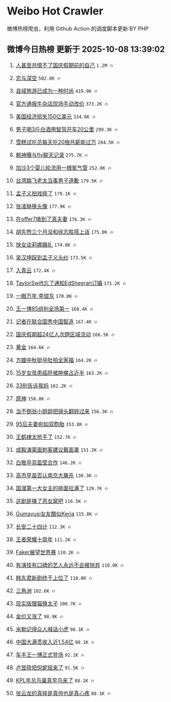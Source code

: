# Weibo Hot Crawler 



微博热榜爬虫，利用 Github Action 的调度脚本更新 BY PHP 


## 微博今日热榜 更新于 2025-10-08 13:39:02 
1. [人甚至共情不了国庆假期前的自己](https://s.weibo.com/weibo?q=%E4%BA%BA%E7%94%9A%E8%87%B3%E5%85%B1%E6%83%85%E4%B8%8D%E4%BA%86%E5%9B%BD%E5%BA%86%E5%81%87%E6%9C%9F%E5%89%8D%E7%9A%84%E8%87%AA%E5%B7%B1&t=31&band_rank=1&Refer=top) `1.2M 🔥` 

1. [恋与深空](https://s.weibo.com/weibo?q=%23%E6%81%8B%E4%B8%8E%E6%B7%B1%E7%A9%BA%23&t=31&band_rank=2&Refer=top) `502.8K 🔥` 

1. [县域旅游已成为一种时尚](https://s.weibo.com/weibo?q=%23%E5%8E%BF%E5%9F%9F%E6%97%85%E6%B8%B8%E5%B7%B2%E6%88%90%E4%B8%BA%E4%B8%80%E7%A7%8D%E6%97%B6%E5%B0%9A%23&t=31&band_rank=3&Refer=top) `419.9K 🔥` 

1. [官方通报牛杂店现场手动改价](https://s.weibo.com/weibo?q=%23%E5%AE%98%E6%96%B9%E9%80%9A%E6%8A%A5%E7%89%9B%E6%9D%82%E5%BA%97%E7%8E%B0%E5%9C%BA%E6%89%8B%E5%8A%A8%E6%94%B9%E4%BB%B7%23&t=31&band_rank=4&Refer=top) `373.2K 🔥` 

1. [美国经济损失150亿美元](https://s.weibo.com/weibo?q=%23%E7%BE%8E%E5%9B%BD%E7%BB%8F%E6%B5%8E%E6%8D%9F%E5%A4%B1150%E4%BA%BF%E7%BE%8E%E5%85%83%23&t=31&band_rank=5&Refer=top) `334.6K 🔥` 

1. [男子喝3斤白酒用智驾开车20公里](https://s.weibo.com/weibo?q=%23%E7%94%B7%E5%AD%90%E5%96%9D3%E6%96%A4%E7%99%BD%E9%85%92%E7%94%A8%E6%99%BA%E9%A9%BE%E5%BC%80%E8%BD%A620%E5%85%AC%E9%87%8C%23&t=31&band_rank=6&Refer=top) `299.3K 🔥` 

1. [雪糕试吃员每天吃20根月薪能过万](https://s.weibo.com/weibo?q=%E9%9B%AA%E7%B3%95%E8%AF%95%E5%90%83%E5%91%98%E6%AF%8F%E5%A4%A9%E5%90%8320%E6%A0%B9%E6%9C%88%E8%96%AA%E8%83%BD%E8%BF%87%E4%B8%87&t=31&band_rank=7&Refer=top) `284.5K 🔥` 

1. [赖神曝与fly聊天记录](https://s.weibo.com/weibo?q=%23%E8%B5%96%E7%A5%9E%E6%9B%9D%E4%B8%8Efly%E8%81%8A%E5%A4%A9%E8%AE%B0%E5%BD%95%23&t=31&band_rank=8&Refer=top) `275.7K 🔥` 

1. [加沙3个婴儿轮流用一根氧气管](https://s.weibo.com/weibo?q=%23%E5%8A%A0%E6%B2%993%E4%B8%AA%E5%A9%B4%E5%84%BF%E8%BD%AE%E6%B5%81%E7%94%A8%E4%B8%80%E6%A0%B9%E6%B0%A7%E6%B0%94%E7%AE%A1%23&t=31&band_rank=9&Refer=top) `252.8K 🔥` 

1. [台湾踹飞老太当事男子道歉](https://s.weibo.com/weibo?q=%23%E5%8F%B0%E6%B9%BE%E8%B8%B9%E9%A3%9E%E8%80%81%E5%A4%AA%E5%BD%93%E4%BA%8B%E7%94%B7%E5%AD%90%E9%81%93%E6%AD%89%23&t=31&band_rank=10&Refer=top) `179.5K 🔥` 

1. [孟子义拍戏摔了](https://s.weibo.com/weibo?q=%23%E5%AD%9F%E5%AD%90%E4%B9%89%E6%8B%8D%E6%88%8F%E6%91%94%E4%BA%86%23&t=31&band_rank=11&Refer=top) `179.1K 🔥` 

1. [张凌赫换头像](https://s.weibo.com/weibo?q=%E5%BC%A0%E5%87%8C%E8%B5%AB%E6%8D%A2%E5%A4%B4%E5%83%8F&t=31&band_rank=12&Refer=top) `177.9K 🔥` 

1. [在offer7嗑到了真夫妻](https://s.weibo.com/weibo?q=%E5%9C%A8offer7%E5%97%91%E5%88%B0%E4%BA%86%E7%9C%9F%E5%A4%AB%E5%A6%BB&t=31&band_rank=13&Refer=top) `176.3K 🔥` 

1. [胡先煦三个月没和徐志胜搭上话](https://s.weibo.com/weibo?q=%E8%83%A1%E5%85%88%E7%85%A6%E4%B8%89%E4%B8%AA%E6%9C%88%E6%B2%A1%E5%92%8C%E5%BE%90%E5%BF%97%E8%83%9C%E6%90%AD%E4%B8%8A%E8%AF%9D&t=31&band_rank=14&Refer=top) `175.0K 🔥` 

1. [快女谈莉娜婚礼](https://s.weibo.com/weibo?q=%23%E5%BF%AB%E5%A5%B3%E8%B0%88%E8%8E%89%E5%A8%9C%E5%A9%9A%E7%A4%BC%23&t=31&band_rank=15&Refer=top) `174.8K 🔥` 

1. [吴汉坤踩到孟子义头纱](https://s.weibo.com/weibo?q=%E5%90%B4%E6%B1%89%E5%9D%A4%E8%B8%A9%E5%88%B0%E5%AD%9F%E5%AD%90%E4%B9%89%E5%A4%B4%E7%BA%B1&t=31&band_rank=16&Refer=top) `173.5K 🔥` 

1. [入青云](https://s.weibo.com/weibo?q=%E5%85%A5%E9%9D%92%E4%BA%91&t=31&band_rank=17&Refer=top) `172.4K 🔥` 

1. [TaylorSwift忘了通知EdSheeran订婚](https://s.weibo.com/weibo?q=TaylorSwift%E5%BF%98%E4%BA%86%E9%80%9A%E7%9F%A5EdSheeran%E8%AE%A2%E5%A9%9A&t=31&band_rank=18&Refer=top) `171.2K 🔥` 

1. [一眼万年 李煜东](https://s.weibo.com/weibo?q=%E4%B8%80%E7%9C%BC%E4%B8%87%E5%B9%B4%20%E6%9D%8E%E7%85%9C%E4%B8%9C&t=31&band_rank=19&Refer=top) `170.0K 🔥` 

1. [王一博85组别全场第一](https://s.weibo.com/weibo?q=%23%E7%8E%8B%E4%B8%80%E5%8D%9A85%E7%BB%84%E5%88%AB%E5%85%A8%E5%9C%BA%E7%AC%AC%E4%B8%80%23&t=31&band_rank=20&Refer=top) `168.4K 🔥` 

1. [记者在联合国秀中国智造](https://s.weibo.com/weibo?q=%23%E8%AE%B0%E8%80%85%E5%9C%A8%E8%81%94%E5%90%88%E5%9B%BD%E7%A7%80%E4%B8%AD%E5%9B%BD%E6%99%BA%E9%80%A0%23&t=31&band_rank=21&Refer=top) `167.4K 🔥` 

1. [国庆假期超24亿人次跨区域流动](https://s.weibo.com/weibo?q=%23%E5%9B%BD%E5%BA%86%E5%81%87%E6%9C%9F%E8%B6%8524%E4%BA%BF%E4%BA%BA%E6%AC%A1%E8%B7%A8%E5%8C%BA%E5%9F%9F%E6%B5%81%E5%8A%A8%23&t=31&band_rank=22&Refer=top) `166.5K 🔥` 

1. [黄金](https://s.weibo.com/weibo?q=%E9%BB%84%E9%87%91&t=31&band_rank=23&Refer=top) `164.6K 🔥` 

1. [方媛中秋挺孕肚拍全家福](https://s.weibo.com/weibo?q=%23%E6%96%B9%E5%AA%9B%E4%B8%AD%E7%A7%8B%E6%8C%BA%E5%AD%95%E8%82%9A%E6%8B%8D%E5%85%A8%E5%AE%B6%E7%A6%8F%23&t=31&band_rank=24&Refer=top) `164.2K 🔥` 

1. [15岁女孩患癌肝被肿瘤占近半](https://s.weibo.com/weibo?q=%2315%E5%B2%81%E5%A5%B3%E5%AD%A9%E6%82%A3%E7%99%8C%E8%82%9D%E8%A2%AB%E8%82%BF%E7%98%A4%E5%8D%A0%E8%BF%91%E5%8D%8A%23&t=31&band_rank=25&Refer=top) `163.2K 🔥` 

1. [33别告诉我妈](https://s.weibo.com/weibo?q=33%E5%88%AB%E5%91%8A%E8%AF%89%E6%88%91%E5%A6%88&t=31&band_rank=26&Refer=top) `162.2K 🔥` 

1. [原神](https://s.weibo.com/weibo?q=%23%E5%8E%9F%E7%A5%9E%23&t=31&band_rank=27&Refer=top) `158.8K 🔥` 

1. [当不倒翁小姐姐把镜头翻转过来](https://s.weibo.com/weibo?q=%23%E5%BD%93%E4%B8%8D%E5%80%92%E7%BF%81%E5%B0%8F%E5%A7%90%E5%A7%90%E6%8A%8A%E9%95%9C%E5%A4%B4%E7%BF%BB%E8%BD%AC%E8%BF%87%E6%9D%A5%23&t=31&band_rank=28&Refer=top) `156.3K 🔥` 

1. [95后夫妻宛如双胞胎](https://s.weibo.com/weibo?q=%2395%E5%90%8E%E5%A4%AB%E5%A6%BB%E5%AE%9B%E5%A6%82%E5%8F%8C%E8%83%9E%E8%83%8E%23&t=31&band_rank=29&Refer=top) `153.8K 🔥` 

1. [王鹤棣太抢手了](https://s.weibo.com/weibo?q=%E7%8E%8B%E9%B9%A4%E6%A3%A3%E5%A4%AA%E6%8A%A2%E6%89%8B%E4%BA%86&t=31&band_rank=30&Refer=top) `152.7K 🔥` 

1. [成毅演蒙面刺客建议戴面罩](https://s.weibo.com/weibo?q=%E6%88%90%E6%AF%85%E6%BC%94%E8%92%99%E9%9D%A2%E5%88%BA%E5%AE%A2%E5%BB%BA%E8%AE%AE%E6%88%B4%E9%9D%A2%E7%BD%A9&t=31&band_rank=31&Refer=top) `151.2K 🔥` 

1. [白敬亭蓝盈莹合作](https://s.weibo.com/weibo?q=%23%E7%99%BD%E6%95%AC%E4%BA%AD%E8%93%9D%E7%9B%88%E8%8E%B9%E5%90%88%E4%BD%9C%23&t=31&band_rank=32&Refer=top) `146.2K 🔥` 

1. [高市早苗否认南京大屠杀](https://s.weibo.com/weibo?q=%23%E9%AB%98%E5%B8%82%E6%97%A9%E8%8B%97%E5%90%A6%E8%AE%A4%E5%8D%97%E4%BA%AC%E5%A4%A7%E5%B1%A0%E6%9D%80%23&t=31&band_rank=33&Refer=top) `130.3K 🔥` 

1. [国漫第一大女主的排面拉满了](https://s.weibo.com/weibo?q=%E5%9B%BD%E6%BC%AB%E7%AC%AC%E4%B8%80%E5%A4%A7%E5%A5%B3%E4%B8%BB%E7%9A%84%E6%8E%92%E9%9D%A2%E6%8B%89%E6%BB%A1%E4%BA%86&t=31&band_rank=34&Refer=top) `129.7K 🔥` 

1. [这剧是捅了恶女窝吧](https://s.weibo.com/weibo?q=%E8%BF%99%E5%89%A7%E6%98%AF%E6%8D%85%E4%BA%86%E6%81%B6%E5%A5%B3%E7%AA%9D%E5%90%A7&t=31&band_rank=35&Refer=top) `116.5K 🔥` 

1. [Gumayusi女友酷似Keria](https://s.weibo.com/weibo?q=Gumayusi%E5%A5%B3%E5%8F%8B%E9%85%B7%E4%BC%BCKeria&t=31&band_rank=36&Refer=top) `115.8K 🔥` 

1. [长安二十四计](https://s.weibo.com/weibo?q=%23%E9%95%BF%E5%AE%89%E4%BA%8C%E5%8D%81%E5%9B%9B%E8%AE%A1%23&t=31&band_rank=37&Refer=top) `112.3K 🔥` 

1. [王者荣耀十周年](https://s.weibo.com/weibo?q=%23%E7%8E%8B%E8%80%85%E8%8D%A3%E8%80%80%E5%8D%81%E5%91%A8%E5%B9%B4%23&t=31&band_rank=38&Refer=top) `111.2K 🔥` 

1. [Faker展望世界赛](https://s.weibo.com/weibo?q=%23Faker%E5%B1%95%E6%9C%9B%E4%B8%96%E7%95%8C%E8%B5%9B%23&t=31&band_rank=39&Refer=top) `110.2K 🔥` 

1. [有演技有口碑的艺人永远不会被抛弃](https://s.weibo.com/weibo?q=%23%E6%9C%89%E6%BC%94%E6%8A%80%E6%9C%89%E5%8F%A3%E7%A2%91%E7%9A%84%E8%89%BA%E4%BA%BA%E6%B0%B8%E8%BF%9C%E4%B8%8D%E4%BC%9A%E8%A2%AB%E6%8A%9B%E5%BC%83%23&t=31&band_rank=40&Refer=top) `110.0K 🔥` 

1. [韩东君新剧终于上位了](https://s.weibo.com/weibo?q=%E9%9F%A9%E4%B8%9C%E5%90%9B%E6%96%B0%E5%89%A7%E7%BB%88%E4%BA%8E%E4%B8%8A%E4%BD%8D%E4%BA%86&t=31&band_rank=41&Refer=top) `110.0K 🔥` 

1. [三角洲](https://s.weibo.com/weibo?q=%E4%B8%89%E8%A7%92%E6%B4%B2&t=31&band_rank=42&Refer=top) `102.6K 🔥` 

1. [现实版狸猫换太子](https://s.weibo.com/weibo?q=%E7%8E%B0%E5%AE%9E%E7%89%88%E7%8B%B8%E7%8C%AB%E6%8D%A2%E5%A4%AA%E5%AD%90&t=31&band_rank=43&Refer=top) `100.7K 🔥` 

1. [金价又涨了](https://s.weibo.com/weibo?q=%23%E9%87%91%E4%BB%B7%E5%8F%88%E6%B6%A8%E4%BA%86%23&t=31&band_rank=44&Refer=top) `98.9K 🔥` 

1. [米勒记得众人喊话小虎](https://s.weibo.com/weibo?q=%23%E7%B1%B3%E5%8B%92%E8%AE%B0%E5%BE%97%E4%BC%97%E4%BA%BA%E5%96%8A%E8%AF%9D%E5%B0%8F%E8%99%8E%23&t=31&band_rank=45&Refer=top) `98.1K 🔥` 

1. [中国大满贯收入近1.54亿](https://s.weibo.com/weibo?q=%23%E4%B8%AD%E5%9B%BD%E5%A4%A7%E6%BB%A1%E8%B4%AF%E6%94%B6%E5%85%A5%E8%BF%911.54%E4%BA%BF%23&t=31&band_rank=46&Refer=top) `98.1K 🔥` 

1. [车手王一博正式登场](https://s.weibo.com/weibo?q=%E8%BD%A6%E6%89%8B%E7%8E%8B%E4%B8%80%E5%8D%9A%E6%AD%A3%E5%BC%8F%E7%99%BB%E5%9C%BA&t=31&band_rank=47&Refer=top) `92.1K 🔥` 

1. [卢昱晓把倪妮摇来了](https://s.weibo.com/weibo?q=%E5%8D%A2%E6%98%B1%E6%99%93%E6%8A%8A%E5%80%AA%E5%A6%AE%E6%91%87%E6%9D%A5%E4%BA%86&t=31&band_rank=48&Refer=top) `91.5K 🔥` 

1. [KPL年总鸟巢真早鸟来了](https://s.weibo.com/weibo?q=%23KPL%E5%B9%B4%E6%80%BB%E9%B8%9F%E5%B7%A2%E7%9C%9F%E6%97%A9%E9%B8%9F%E6%9D%A5%E4%BA%86%23&t=31&band_rank=49&Refer=top) `88.1K 🔥` 

1. [张云龙的真摔是真帅也是真心疼](https://s.weibo.com/weibo?q=%E5%BC%A0%E4%BA%91%E9%BE%99%E7%9A%84%E7%9C%9F%E6%91%94%E6%98%AF%E7%9C%9F%E5%B8%85%E4%B9%9F%E6%98%AF%E7%9C%9F%E5%BF%83%E7%96%BC&t=31&band_rank=50&Refer=top) `88.1K 🔥` 

